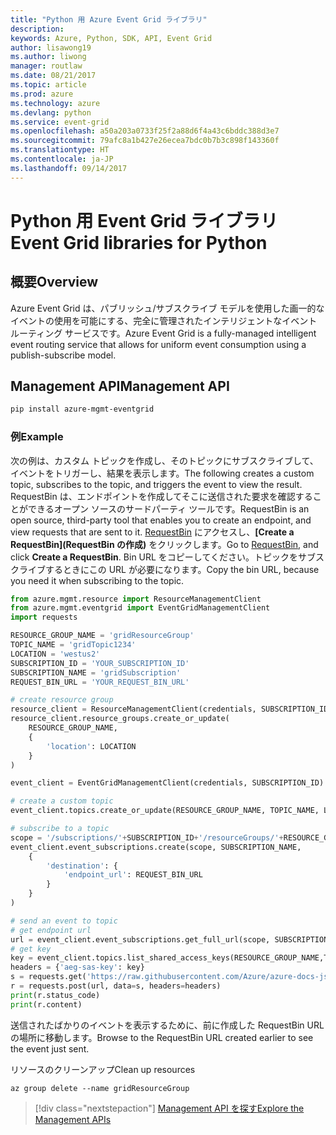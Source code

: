 ```yaml
---
title: "Python 用 Azure Event Grid ライブラリ"
description: 
keywords: Azure, Python, SDK, API, Event Grid
author: lisawong19
ms.author: liwong
manager: routlaw
ms.date: 08/21/2017
ms.topic: article
ms.prod: azure
ms.technology: azure
ms.devlang: python
ms.service: event-grid
ms.openlocfilehash: a50a203a0733f25f2a88d6f4a43c6bddc388d3e7
ms.sourcegitcommit: 79afc8a1b427e26ecea7bdc0b7b3c898f143360f
ms.translationtype: HT
ms.contentlocale: ja-JP
ms.lasthandoff: 09/14/2017
---
```

# <a name="event-grid-libraries-for-python"></a><span data-ttu-id="bd7d4-103">Python 用 Event Grid ライブラリ</span><span class="sxs-lookup"><span data-stu-id="bd7d4-103">Event Grid libraries for Python</span></span>

## <a name="overview"></a><span data-ttu-id="bd7d4-104">概要</span><span class="sxs-lookup"><span data-stu-id="bd7d4-104">Overview</span></span>
<span data-ttu-id="bd7d4-105">Azure Event Grid は、パブリッシュ/サブスクライブ モデルを使用した画一的なイベントの使用を可能にする、完全に管理されたインテリジェントなイベント ルーティング サービスです。</span><span class="sxs-lookup"><span data-stu-id="bd7d4-105">Azure Event Grid is a fully-managed intelligent event routing service that allows for uniform event consumption using a publish-subscribe model.</span></span>

## <a name="management-api"></a><span data-ttu-id="bd7d4-106">Management API</span><span class="sxs-lookup"><span data-stu-id="bd7d4-106">Management API</span></span>
```bash
pip install azure-mgmt-eventgrid
```

### <a name="example"></a><span data-ttu-id="bd7d4-107">例</span><span class="sxs-lookup"><span data-stu-id="bd7d4-107">Example</span></span>
<span data-ttu-id="bd7d4-108">次の例は、カスタム トピックを作成し、そのトピックにサブスクライブして、イベントをトリガーし、結果を表示します。</span><span class="sxs-lookup"><span data-stu-id="bd7d4-108">The following creates a custom topic, subscribes to the topic, and triggers the event to view the result.</span></span> <span data-ttu-id="bd7d4-109">RequestBin は、エンドポイントを作成してそこに送信された要求を確認することができるオープン ソースのサードパーティ ツールです。</span><span class="sxs-lookup"><span data-stu-id="bd7d4-109">RequestBin is an open source, third-party tool that enables you to create an endpoint, and view requests that are sent to it.</span></span> <span data-ttu-id="bd7d4-110">[RequestBin](https://requestb.in/) にアクセスし、**[Create a RequestBin]\(RequestBin の作成\)** をクリックします。</span><span class="sxs-lookup"><span data-stu-id="bd7d4-110">Go to [RequestBin](https://requestb.in/), and click **Create a RequestBin**.</span></span> <span data-ttu-id="bd7d4-111">Bin URL をコピーしてください。トピックをサブスクライブするときにこの URL が必要になります。</span><span class="sxs-lookup"><span data-stu-id="bd7d4-111">Copy the bin URL, because you need it when subscribing to the topic.</span></span>

```python
from azure.mgmt.resource import ResourceManagementClient
from azure.mgmt.eventgrid import EventGridManagementClient
import requests

RESOURCE_GROUP_NAME = 'gridResourceGroup'
TOPIC_NAME = 'gridTopic1234'
LOCATION = 'westus2'
SUBSCRIPTION_ID = 'YOUR_SUBSCRIPTION_ID'
SUBSCRIPTION_NAME = 'gridSubscription'
REQUEST_BIN_URL = 'YOUR_REQUEST_BIN_URL'

# create resource group
resource_client = ResourceManagementClient(credentials, SUBSCRIPTION_ID)
resource_client.resource_groups.create_or_update(
    RESOURCE_GROUP_NAME,
    {
        'location': LOCATION
    }
)

event_client = EventGridManagementClient(credentials, SUBSCRIPTION_ID)

# create a custom topic
event_client.topics.create_or_update(RESOURCE_GROUP_NAME, TOPIC_NAME, LOCATION)

# subscribe to a topic
scope = '/subscriptions/'+SUBSCRIPTION_ID+'/resourceGroups/'+RESOURCE_GROUP_NAME+'/providers/Microsoft.EventGrid/topics/'+TOPIC_NAME
event_client.event_subscriptions.create(scope, SUBSCRIPTION_NAME,
    {
        'destination': {
            'endpoint_url': REQUEST_BIN_URL
        }
    }
)

# send an event to topic
# get endpoint url
url = event_client.event_subscriptions.get_full_url(scope, SUBSCRIPTION_NAME).endpoint_url
# get key
key = event_client.topics.list_shared_access_keys(RESOURCE_GROUP_NAME,TOPIC_NAME).key1
headers = {'aeg-sas-key': key}
s = requests.get('https://raw.githubusercontent.com/Azure/azure-docs-json-samples/master/event-grid/customevent.json')
r = requests.post(url, data=s, headers=headers)
print(r.status_code)
print(r.content)
```
<span data-ttu-id="bd7d4-112">送信されたばかりのイベントを表示するために、前に作成した RequestBin URL の場所に移動します。</span><span class="sxs-lookup"><span data-stu-id="bd7d4-112">Browse to the RequestBin URL created earlier to see the event just sent.</span></span>

<span data-ttu-id="bd7d4-113">リソースのクリーンアップ</span><span class="sxs-lookup"><span data-stu-id="bd7d4-113">Clean up resources</span></span>
```azurecli-interactive
az group delete --name gridResourceGroup
```

> [!div class="nextstepaction"]
> [<span data-ttu-id="bd7d4-114">Management API を探す</span><span class="sxs-lookup"><span data-stu-id="bd7d4-114">Explore the Management APIs</span></span>](/python/api/overview/azure/eventgrid/managementlibrary)

